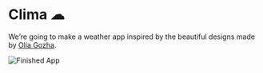 # Clima ☁

We’re going to make a weather app inspired by the beautiful designs made by [Olia Gozha](https://dribbble.com/shots/4663154-). 

![Finished App](https://github.com/23editorcs/clima-app/blob/master/images/clima-demo.gif)
